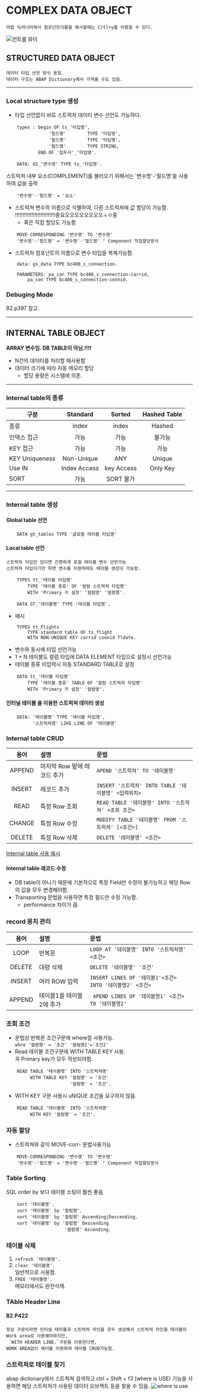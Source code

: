 # COMPLEX DATA OBJECT

    아밥 딕셔너리에서 첨포넌트이름을 복사할때는 Crtl+y를 이용할 수 있다.
![컨트롤 와이](../screenShot/week1/Dictionary_Components_Copy.png)

## STRUCTURED DATA OBJECT
    데이터 타입 선언 방식 동일.  
    데이터 구조는 ABAP Dictionary에서 가져올 수도 있음.

---
### Local structure type 생성
* 타입 선언없이 바로 스트럭처 데이터 변수 선언도 가능하다.  
```abap
    types : begin OF ts_'타입명',
                '필드명'        TYPE '타입명',
                '필드명'        TYPE '타입명',
                '필드명'        TYPE STRING,
            END OF '접두사'_'타입명'.

    DATA: GS_'변수명' TYPE ts_'타입명'.
```
스트럭쳐 내부 요소(COMPLEMENT)를 불러오기 위해서는 '변수명'-'필드명'을 사용하여 값을 출력

```ABAP
    '변수명'-'필드명' = '요소'
```
* 스트럭쳐 변수의 이름으로 식별하여, 다른 스트럭쳐에 값 할당이 가능함.  !!!!!!!!!!!!!!!!!!!!!!!!!!!중요오오오오오오오오ㅗㅇ중
    * 혹은 직접 할당도 가능함
```abap
    MOVE-CORRESPONDING '변수명' TO '변수명'
    '변수명'-'필드명' = '변수명'-'필드명' " Component 직접할당방식
```
 
* 스트럭처 컴포넌트의 이름으로 변수 타입을 복제가능함.
```abap
    data: gs_data TYPE bc400_s_connection.

    PARAMETERS: pa_car TYPE bc400_s_connection-carrid, 
        pa_con TYPE bc400_s_connection-connid.

```
### Debuging Mode 
B2.p397 참고.

---
## INTERNAL TABLE OBJECT
**ARRAY 변수임. DB TABLE이 아님.!!!!**

- N건의 데이터를 처리할 때사용함
- 데이터 크기에 따라 자동 메모리 할당
    * 할당 용량은 시스템에 의존.

---
### **Internal table의 종류**

|구분| Standard|Sorted | Hashed Table|
|---|:---:|:---:|:---:| 
|종류|index|index|Hashed|
|인덱스 접근|가능|가능|불가능|
|KEY 접근|가능|가능|가능|
|KEY Uniqueness|Non-Unique|ANY|Unique|
|Use IN| Index Access| key Access|Only Key|
|SORT| 가능 |SORT 불가||

---
### Internal table 생성

#### Global table 선언
```abap
    DATA gt_tables TYPE '글로벌 테이블 타입명'
```
#### Local table 선언
    스트럭쳐 타입만 있다면 간편하게 로컬 테이블 변수 선언가능   
    스트럭쳐 타입이기만 하면 변수를 이용하여도 테이블 생성이 가능함.

```abap
    TYPES tt_'테이블 타입명'
        TYPE '테이블 종류' OF '컬럼 스트럭쳐 타입명'
        WITH 'Primary 키 설정' '컬럼명' '컬럼명'.

    DATA GT_'테이블명' TYPE '테이블 타입명'.
```
- 예시 
```abap
    TYPES tt_Flights
        TYPE standard table OF ts_flight
        WITH NON-UNIQUE KEY carrid coonid fldate.
```
- 변수와 동시에 타입 선언가능
- 1 * N 테이블도 컬럼 타입에 DATA ELEMENT 타입으로 설정시 선언가능
- 테이블 종류 미입력시 자동 STANDARD TABLE로 설정
```abap
    DATA tt_'테이블 타입명'
        TYPE '테이블 종류' TABLE OF '컬럼 스트럭쳐 타입명'
        WITH 'Primary 키 설정' '컬럼명'.
```  
#### 인터널 테이블 을 이용한 스트럭쳐 데이터 생성
```abap
    DATA: '테이블명' TYPE '테이블 타입명',
          '스트럭쳐명' LIKE LINE OF '테이블명'
```
### Internal table CRUD

| 용어 | 설명 | 문법 |
|:---:|:---|:---|
|APPEND|마지막 Row 밑에 레코드 추가| `APEND '스트럭쳐' TO '테이블명'`|
|INSERT|레코드 추가|`INSERT '스트럭처' INTO TABLE '테이블명' <입력위치> `|
|READ|특정 Row 조회|`READ TABLE '테이블명' INTO '스트럭쳐' <조회 조건> `|
|CHANGE|특정 Row 수정|`MODIFY TABLE '테이블명' FROM '스트럭쳐' [<조건>]`|
|DELETE|특정 Row 삭제|`DELETE '테이블명' <조건>`|  

[Internal table 사용 예시](/ABAP_source_code/week1/Internal_table_example.abap)

#### Internal table 레코드 수정
- DB table이 아니기 때문에 기본적으로 특정 Field만 수정이 불가능하고 해당 Row의 값을 모두 변경해야함.
- Transporting 문법을 사용하면 특정 필드만 수정 가능함. 
    - performance 차이가 큼.

### record 뭉치 관리

| 용어 | 설명 | 문법 |
|:---:|:---|:---|
|LOOP|반복문| `LOOP AT '테이블명' INTO '스트럭처명' <조건>`|
|DELETE|대량 삭제|`DELETE '테이블명' '조건'` |
|INSERT|여러 ROW 입력|`INSERT LINES OF '테이블1'<조건> INTO '테이블명2' <조건> `|
|APPEND|테이블1을 테이블2에 추가|` APEND LINES OF '테이블명1' <조건> TO '테이블명2'` |


### 조회 조건
- 문법상 반복문 조건구문에 where절 사용가능.  
`whre '컬럼명' = '조건' '컬럼명2'='조건2'`
- Read 테이블 조건구문에 WITH TABLE KEY 사용.  
    꼭 Primary key가 모두 작성되야함.
```ABAP
    READ TABLE '테이블명' INTO '스트럭쳐명'
         WITH TABLE KEY '컬럼명' = '조건'
                        '컬럼명' = '조건'.
```
- WITH KEY 구문 사용시 uNIQUE 조건을 요구하지 않음.
```ABAP
    READ TABLE '테이블명' INTO '스트럭쳐명'
         WITH KEY '컬럼명' = '조건'.
```

### 자동 할당
* 스트럭쳐와 같이 MOVE-corr- 문법사용가능
```abap
    MOVE-CORRESPONDING '변수명' TO '변수명'
    '변수명'-'필드명' = '변수명'-'필드명' " Component 직접할당방식
```

### Table Sorting
SQL order by 보다 테이블 소팅이 훨씬 좋음.
```abap
    sort '테이블명'.
    sort '테이블명' by '컬럼명'.
    sort '테이블명' by '컬럼명' Ascending|Descending.
    sort '테이블명' by '컬럼명' Descending
                      '컬럼명' Ascending.
```

### 테이블 삭제
1. `refresh '테이블명'.`
2. `clear '테이블명'.`  
    일반적으로 사용함.
3. `FREE '테이블명'.`  
    메모리에서도 완전삭제.

### TAble Header Line
#### B2.P422
    정상 구문이라면 인터널 테이블과 스트럭쳐 라인을 모두 생성해서 스트럭쳐 라인을 테이블의 Work area로 사용해야하지만,  
     `WITH HEADER LINE.`구문을 이용한다면,
    WORK AREA없이 헤더를 이용하여 테이블 CRUD가능함.

### 스트럭쳐로 테이블 찾기
abap dictionary에서 스트럭쳐 검색하고 
ctrl + Shift + f3 (where is USE) 기능을 사용하면 해당 스트럭쳐가 사용된 데이터 오브젝트 등을 찾을 수 있음.
![where is use](../screenShot/week1/Where_is_use.png)

